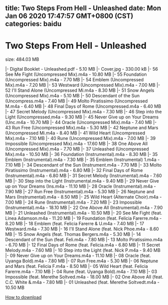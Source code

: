 
title: Two Steps From Hell - Unleashed
date: Mon Jan 06 2020 17:47:57 GMT+0800 (CST)    
categories: baidu
---

# Two Steps From Hell - Unleashed
size: 484.03 MB
 
 
|- Digital Booklet - Unleashed.pdf - 5.10 MB
|- Cover.jpg - 330.00 kB
|- 56 See Me Fight (Uncompressed Mix).m4a - 10.80 MB
|- 55 Foundation (Uncompressed Mix).m4a - 7.70 MB
|- 54 Emblem (Uncompressed Mix).m4a - 7.20 MB
|- 53 Westward (Uncompressed Mix).m4a - 7.00 MB
|- 52 I'll Stand Alone (Uncompressed Mi.m4a - 8.30 MB
|- 51 Snow Angels (Uncompressed Mix).m4a - 5.10 MB
|- 50 Descendant of the Sun (Uncompress.m4a - 7.40 MB
|- 49 Molto Piratissimo (Uncompressed M.m4a - 6.40 MB
|- 48 Final Days of Rome (Uncompressed.m4a - 6.40 MB
|- 47 Secret Melody (Uncompressed Mix).m4a - 7.30 MB
|- 46 Step into the Light (Uncompressed.m4a - 9.30 MB
|- 45 Never Give up on Your Dreams (Unc.m4a - 10.70 MB
|- 44 Oracle (Uncompressed Mix).m4a - 7.40 MB
|- 43 Run Free (Uncompressed Mix).m4a - 5.30 MB
|- 42 Neptune and Mars (Uncompressed Mi.m4a - 8.40 MB
|- 41 Wild Heart (Uncompressed Mix).m4a - 7.10 MB
|- 40 Rune (Uncompressed Mix).m4a - 7.00 MB
|- 39 Impossible (Uncompressed Mix).m4a - 17.60 MB
|- 38 One Above All (Uncompressed Mix).m4a - 7.70 MB
|- 37 Unleashed (Uncompressed Mix).m4a - 10.50 MB
|- 36 Foundation (Instrumental).m4a - 8.30 MB
|- 35 Emblem (Instrumental).m4a - 7.30 MB
|- 35 Emblem (Instrumental) 1.m4a - 7.10 MB
|- 34 Descendant of the Sun (Instrument.m4a - 7.70 MB
|- 33 Molto Piratissimo (Instrumental).m4a - 6.80 MB
|- 32 Final Days of Rome (Instrumental).m4a - 6.80 MB
|- 31 Secret Melody (Instrumental).m4a - 7.60 MB
|- 30 Step into the Light (Instrumental.m4a - 9.40 MB
|- 29 Never Give up on Your Dreams (Ins.m4a - 11.10 MB
|- 28 Oracle (Instrumental).m4a - 7.90 MB
|- 27 Run Free (Instrumental).m4a - 5.30 MB
|- 26 Neptune and Mars (Instrumental).m4a - 8.50 MB
|- 25 Wild Heart (Alternate Choir).m4a - 7.00 MB
|- 24 Rune (Instrumental).m4a - 7.20 MB
|- 23 Impossible (Instrumental).m4a - 18.10 MB
|- 22 One Above All (Instrumental).m4a - 7.90 MB
|- 21 Unleashed (Instrumental).m4a - 10.50 MB
|- 20 See Me Fight (feat. Linea Adamson.m4a - 11.20 MB
|- 19 Foundation (feat. Felicia Farerre.m4a - 8.20 MB
|- 18 Emblem (feat. Felicia Farerre & U.m4a - 7.40 MB
|- 17 Westward.m4a - 7.30 MB
|- 16 I'll Stand Alone (feat. Nick Phoe.m4a - 8.60 MB
|- 15 Snow Angels (feat. Thomas Bergers.m4a - 5.30 MB
|- 14 Descendant of the Sun (feat. Feli.m4a - 7.80 MB
|- 13 Molto Piratissimo.m4a - 6.70 MB
|- 12 Final Days of Rome (feat. Felicia.m4a - 6.80 MB
|- 11 Secret Melody.m4a - 7.60 MB
|- 10 Step into the Light (feat. Nick P.m4a - 9.40 MB
|- 09 Never Give up on Your Dreams.m4a - 11.10 MB
|- 08 Oracle (feat. Uyanga Bold).m4a - 7.80 MB
|- 07 Run Free.m4a - 5.30 MB
|- 06 Neptune and Mars (feat. Felicia F.m4a - 8.50 MB
|- 05 Wild Heart (feat. Felicia Farerre.m4a - 7.10 MB
|- 04 Rune (feat. Uyanga Bold).m4a - 7.10 MB
|- 03 Impossible (feat. Merethe Soltved.m4a - 18.00 MB
|- 02 One Above All (feat. C.C. White &.m4a - 7.80 MB
|- 01 Unleashed (feat. Merethe Soltvedt.m4a - 10.50 MB

[How to download](https://bpcam.bemobtrk.com/go/2ceec3aa-1ca2-46d6-b9ff-aaa5c184517c?jno=1878)